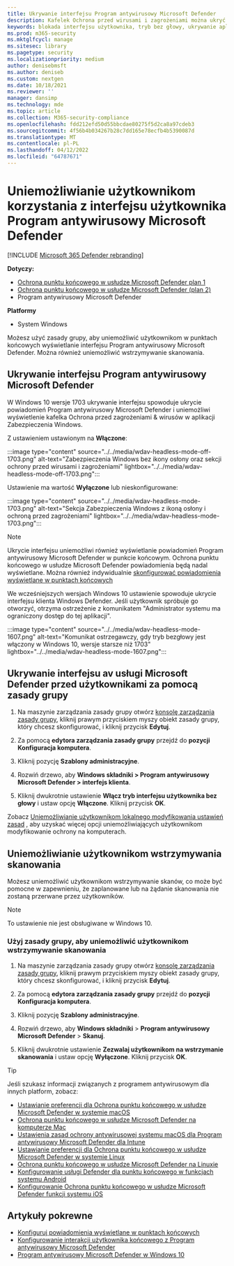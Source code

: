 ```yaml
---
title: Ukrywanie interfejsu Program antywirusowy Microsoft Defender
description: Kafelek Ochrona przed wirusami i zagrożeniami można ukryć w aplikacji Zabezpieczenia Windows.
keywords: blokada interfejsu użytkownika, tryb bez głowy, ukrywanie aplikacji, ukrywanie ustawień, ukrywanie interfejsu
ms.prod: m365-security
ms.mktglfcycl: manage
ms.sitesec: library
ms.pagetype: security
ms.localizationpriority: medium
author: denisebmsft
ms.author: deniseb
ms.custom: nextgen
ms.date: 10/18/2021
ms.reviewer: ''
manager: dansimp
ms.technology: mde
ms.topic: article
ms.collection: M365-security-compliance
ms.openlocfilehash: fdd212efd50d55bbcdae80275f5d2ca8a97cdeb3
ms.sourcegitcommit: 4f56b4b034267b28c7dd165e78ecfb4b5390087d
ms.translationtype: MT
ms.contentlocale: pl-PL
ms.lasthandoff: 04/12/2022
ms.locfileid: "64787671"
---
```

# <a name="prevent-users-from-seeing-or-interacting-with-the-microsoft-defender-antivirus-user-interface"></a>Uniemożliwianie użytkownikom korzystania z interfejsu użytkownika Program antywirusowy Microsoft Defender

[!INCLUDE [Microsoft 365 Defender rebranding](../../includes/microsoft-defender.md)]


**Dotyczy:**
- [Ochrona punktu końcowego w usłudze Microsoft Defender plan 1](https://go.microsoft.com/fwlink/p/?linkid=2154037)
- [Ochrona punktu końcowego w usłudze Microsoft Defender (plan 2)](https://go.microsoft.com/fwlink/p/?linkid=2154037) 
- Program antywirusowy Microsoft Defender

**Platformy**
- System Windows

Możesz użyć zasady grupy, aby uniemożliwić użytkownikom w punktach końcowych wyświetlanie interfejsu Program antywirusowy Microsoft Defender. Można również uniemożliwić wstrzymywanie skanowania.

## <a name="hide-the-microsoft-defender-antivirus-interface"></a>Ukrywanie interfejsu Program antywirusowy Microsoft Defender

W Windows 10 wersje 1703 ukrywanie interfejsu spowoduje ukrycie powiadomień Program antywirusowy Microsoft Defender i uniemożliwi wyświetlenie kafelka Ochrona przed zagrożeniami & wirusów w aplikacji Zabezpieczenia Windows.

Z ustawieniem ustawionym na **Włączone**:

:::image type="content" source="../../media/wdav-headless-mode-off-1703.png" alt-text="Zabezpieczenia Windows bez ikony osłony oraz sekcji ochrony przed wirusami i zagrożeniami" lightbox="../../media/wdav-headless-mode-off-1703.png":::

Ustawienie ma wartość **Wyłączone** lub nieskonfigurowane:

:::image type="content" source="../../media/wdav-headless-mode-1703.png" alt-text="Sekcja Zabezpieczenia Windows z ikoną osłony i ochroną przed zagrożeniami" lightbox="../../media/wdav-headless-mode-1703.png":::

> [!NOTE]
> Ukrycie interfejsu uniemożliwi również wyświetlanie powiadomień Program antywirusowy Microsoft Defender w punkcie końcowym. Ochrona punktu końcowego w usłudze Microsoft Defender powiadomienia będą nadal wyświetlane. Można również indywidualnie [skonfigurować powiadomienia wyświetlane w punktach końcowych](configure-notifications-microsoft-defender-antivirus.md)

We wcześniejszych wersjach Windows 10 ustawienie spowoduje ukrycie interfejsu klienta Windows Defender. Jeśli użytkownik spróbuje go otworzyć, otrzyma ostrzeżenie z komunikatem "Administrator systemu ma ograniczony dostęp do tej aplikacji".

:::image type="content" source="../../media/wdav-headless-mode-1607.png" alt-text="Komunikat ostrzegawczy, gdy tryb bezgłowy jest włączony w Windows 10, wersje starsze niż 1703" lightbox="../../media/wdav-headless-mode-1607.png":::

## <a name="use-group-policy-to-hide-the-microsoft-defender-av-interface-from-users"></a>Ukrywanie interfejsu av usługi Microsoft Defender przed użytkownikami za pomocą zasady grupy

1. Na maszynie zarządzania zasady grupy otwórz [konsolę zarządzania zasady grupy](/previous-versions/windows/desktop/gpmc/group-policy-management-console-portal), kliknij prawym przyciskiem myszy obiekt zasady grupy, który chcesz skonfigurować, i kliknij przycisk **Edytuj**.

2. Za pomocą **edytora zarządzania zasady grupy** przejdź do **pozycji Konfiguracja komputera**.

3. Kliknij pozycję **Szablony administracyjne**.

4. Rozwiń drzewo, aby **Windows składniki > Program antywirusowy Microsoft Defender > interfejs klienta**.

5. Kliknij dwukrotnie ustawienie **Włącz tryb interfejsu użytkownika bez głowy** i ustaw opcję **Włączone**. Kliknij przycisk **OK**.

Zobacz [Uniemożliwianie użytkownikom lokalnego modyfikowania ustawień zasad](configure-local-policy-overrides-microsoft-defender-antivirus.md) , aby uzyskać więcej opcji uniemożliwiających użytkownikom modyfikowanie ochrony na komputerach.

## <a name="prevent-users-from-pausing-a-scan"></a>Uniemożliwianie użytkownikom wstrzymywania skanowania

Możesz uniemożliwić użytkownikom wstrzymywanie skanów, co może być pomocne w zapewnieniu, że zaplanowane lub na żądanie skanowania nie zostaną przerwane przez użytkowników.

> [!NOTE]
> To ustawienie nie jest obsługiwane w Windows 10.

### <a name="use-group-policy-to-prevent-users-from-pausing-a-scan"></a>Użyj zasady grupy, aby uniemożliwić użytkownikom wstrzymywanie skanowania

1. Na maszynie zarządzania zasady grupy otwórz [konsolę zarządzania zasady grupy](/previous-versions/windows/desktop/gpmc/group-policy-management-console-portal), kliknij prawym przyciskiem myszy obiekt zasady grupy, który chcesz skonfigurować, i kliknij przycisk **Edytuj**.

2. Za pomocą **edytora zarządzania zasady grupy** przejdź do **pozycji Konfiguracja komputera**.

3. Kliknij pozycję **Szablony administracyjne**.

4. Rozwiń drzewo, aby **Windows składniki** \> **Program antywirusowy Microsoft Defender** \> **Skanuj**.

5. Kliknij dwukrotnie ustawienie **Zezwalaj użytkownikom na wstrzymanie skanowania** i ustaw opcję **Wyłączone**. Kliknij przycisk **OK**.

> [!TIP]
> Jeśli szukasz informacji związanych z programem antywirusowym dla innych platform, zobacz:
> - [Ustawianie preferencji dla Ochrona punktu końcowego w usłudze Microsoft Defender w systemie macOS](mac-preferences.md)
> - [Ochrona punktu końcowego w usłudze Microsoft Defender na komputerze Mac](microsoft-defender-endpoint-mac.md)
> - [Ustawienia zasad ochrony antywirusowej systemu macOS dla Program antywirusowy Microsoft Defender dla Intune](/mem/intune/protect/antivirus-microsoft-defender-settings-macos)
> - [Ustawianie preferencji dla Ochrona punktu końcowego w usłudze Microsoft Defender w systemie Linux](linux-preferences.md)
> - [Ochrona punktu końcowego w usłudze Microsoft Defender na Linuxie](microsoft-defender-endpoint-linux.md)
> - [Konfigurowanie usługi Defender dla punktu końcowego w funkcjach systemu Android](android-configure.md)
> - [Konfigurowanie Ochrona punktu końcowego w usłudze Microsoft Defender funkcji systemu iOS](ios-configure-features.md)

## <a name="related-articles"></a>Artykuły pokrewne

- [Konfiguruj powiadomienia wyświetlane w punktach końcowych](configure-notifications-microsoft-defender-antivirus.md)
- [Konfigurowanie interakcji użytkownika końcowego z Program antywirusowy Microsoft Defender](configure-end-user-interaction-microsoft-defender-antivirus.md)
- [Program antywirusowy Microsoft Defender w Windows 10](microsoft-defender-antivirus-in-windows-10.md)
